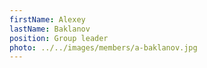 ```yaml
---
firstName: Alexey
lastName: Baklanov
position: Group leader
photo: ../../images/members/a-baklanov.jpg
---
```



